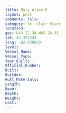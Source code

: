 ```yaml
---
title: Mary Alice B
layout: post
comments: false
category: St. Clair River
location:
gps: N43 22.34 W82 26.31
lat: 43.372333
long: -82.438500
level:
Vessel_Name:
Vessel_Type:
Year_Built:
Official_Number:
Built:
Builder:
Hull_Materials:
Length:
Beam:
Depth:
Weight:
Lost:
---
```

